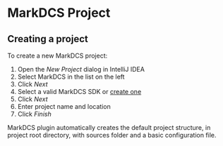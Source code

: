# MarkDCS Project

## Creating a project

To create a new MarkDCS project:

1. Open the _New Project_ dialog in IntelliJ IDEA
2. Select MarkDCS in the list on the left
3. Click _Next_
4. Select a valid MarkDCS SDK or [create one](markdcs-sdk.md#creating-a-markdcs-sdk)
5. Click _Next_
6. Enter project name and location
7. Click _Finish_

MarkDCS plugin automatically creates the default project structure, in project root directory, with sources folder and a basic configuration file.

